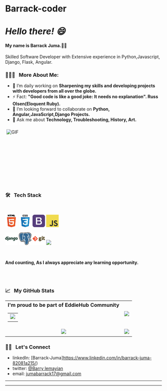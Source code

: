 # Barrack-coder
<h1><i>Hello there! 😄</i> 

<h4>
  My name is Barrack Juma.👋🤓
</h4>
 <p>Skilled Software Developer with Extensive experience in Python,Javascript, Django, Flask, Angular.
</p>
<h3> 👨🏻‍💻 &nbsp; More About Me:</h3> 

- 🔭  I’m daily working on **Sharpening my skills and developing projects with developers from all over the globe.**
- ⚡  Fact: **"Good code is like a good joke: It needs no explanation". Russ Olsen(Eloquent Ruby).**
- 👯  I’m looking forward to collaborate on **Python, Angular,JavaScript,Django Projects.**
- 💬  Ask me about **Technology, Troubleshooting, History, Art.**

<div>
<img align="right" alt="GIF" src="https://media.giphy.com/media/xT9IgzoKnwFNmISR8I/giphy.gif" width="500" height="200" />

### 🛠 &nbsp; Tech Stack  
<br>

<code><img height="40" src="https://raw.githubusercontent.com/github/explore/80688e429a7d4ef2fca1e82350fe8e3517d3494d/topics/html/html.png"></code>
<code><img height="40" src="https://raw.githubusercontent.com/github/explore/80688e429a7d4ef2fca1e82350fe8e3517d3494d/topics/css/css.png"></code>
<code><img height="40" src="https://raw.githubusercontent.com/github/explore/80688e429a7d4ef2fca1e82350fe8e3517d3494d/topics/bootstrap/bootstrap.png"></code>
<code><img height="40" src="https://raw.githubusercontent.com/github/explore/80688e429a7d4ef2fca1e82350fe8e3517d3494d/topics/javascript/javascript.png"></code>

<code><img height="40" src="https://raw.githubusercontent.com/github/explore/80688e429a7d4ef2fca1e82350fe8e3517d3494d/topics/django/django.png"></code>
<code><img height="40" src="https://raw.githubusercontent.com/github/explore/80688e429a7d4ef2fca1e82350fe8e3517d3494d/topics/postgresql/postgresql.png"></code>
<code><img height="40" src="https://raw.githubusercontent.com/github/explore/80688e429a7d4ef2fca1e82350fe8e3517d3494d/topics/git/git.png"></code>
<code><img height="40" src="https://user-images.githubusercontent.com/674621/71187801-14e60a80-2280-11ea-94c9-e56576f76baf.png"></code>


<br>

**And counting, As I always appreciate any learning opportunity.**

<div/>

<br>
<br>
<h3>
  <summary>
    📈  &nbsp; My GitHub Stats
  </summary> 
  
  <!-- <br>

  <p align="center">
   <a href="https://github.com/Barrack-coder">
    <img height="180em" src="https://github-readme-stats-eight-theta.vercel.app/api?username=Barrack-coder&show_icons=true&theme=midnight-purple&include_all_commits=true&count_private=true"/>
    <img height="180em" src="https://github-readme-stats.vercel.app/api/top-langs/?username=Barrack-coder&show_icons=true&theme=midnight-purple&layout=compact" alt="Barrack" />
  </a>
</p>
</h3>
  <div align="center">
<br><p align="centre"><b>Visitors Count</b></p>  
<p align="center"><img align="center" src="https://profile-counter.glitch.me/{Barrack-coder}/count.svg" /></p> 
<br></div>

<br> -->
<table align="center" width="100%">
  <tr>
    <td align="center">
      <strong>  I'm proud to be part of EddieHub Community </strong><br>
      <table>
        <tr>
          <td align="center">
            <a href="https://github.com/EddieHubCommunity">
              <img src="https://avatars3.githubusercontent.com/u/66388388?s=150&v=4" />
            </a>
          </td>
        </tr>
      </table>
    </td>
    <td align="center">
      <img width="120%" src="https://github-readme-stats.vercel.app/api?username=Barrack-coder&show_icons=true&count_private=true&hide_border=true" />
    </td>
  </tr>
  <tr>
          <td align="center">
            <img src="https://github-readme-stats.vercel.app/api/top-langs/?username=Barrack-coder&hide_border=true&layout=compact">
          </td>
    <td align="center">
      <img src="https://github-readme-streak-stats.herokuapp.com?user=Barrack-coder&hide_border=true">
    </td>
  </tr>
</table>

### 🤝🏻  &nbsp; Let's Connect 

- linkedIn: [Barrack-Juma]https://www.linkedin.com/in/barrack-juma-82081a215/)
- twitter: [@Barry lemayian](https://twitter.com/BarryLemayian)
- email: jumabarrack17@gmail.com

<hr>
<hr>
